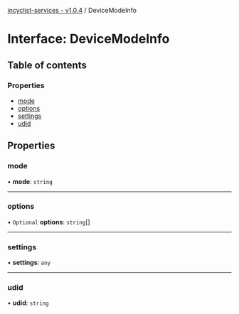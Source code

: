[incyclist-services - v1.0.4](../README.md) / DeviceModeInfo

# Interface: DeviceModeInfo

## Table of contents

### Properties

- [mode](DeviceModeInfo.md#mode)
- [options](DeviceModeInfo.md#options)
- [settings](DeviceModeInfo.md#settings)
- [udid](DeviceModeInfo.md#udid)

## Properties

### mode

• **mode**: `string`

___

### options

• `Optional` **options**: `string`[]

___

### settings

• **settings**: `any`

___

### udid

• **udid**: `string`

